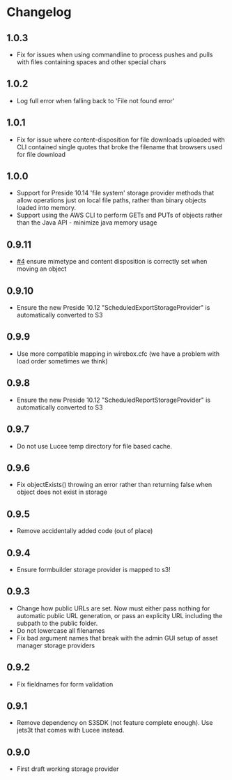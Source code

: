 # Changelog

## 1.0.3

* Fix for issues when using commandline to process pushes and pulls with files containing spaces and other special chars

## 1.0.2

* Log full error when falling back to 'File not found error'

## 1.0.1

* Fix for issue where content-disposition for file downloads uploaded with CLI contained single quotes that broke the filename that browsers used for file download

## 1.0.0

* Support for Preside 10.14 'file system' storage provider methods that allow operations just on local file paths, rather than binary objects loaded into memory.
* Support using the AWS CLI to perform GETs and PUTs of objects rather than the Java API - minimize java memory usage

## 0.9.11

* [#4](https://github.com/pixl8/preside-ext-s3-storage-provider/issues/4) ensure mimetype and content disposition is correctly set when moving an object

## 0.9.10

* Ensure the new Preside 10.12 "ScheduledExportStorageProvider" is automatically converted to S3


## 0.9.9

* Use more compatible mapping in wirebox.cfc (we have a problem with load order sometimes we think)

## 0.9.8

* Ensure the new Preside 10.12 "ScheduledReportStorageProvider" is automatically converted to S3

## 0.9.7

* Do not use Lucee temp directory for file based cache.

## 0.9.6

* Fix objectExists() throwing an error rather than returning false when object does not exist in storage

## 0.9.5

* Remove accidentally added code (out of place)

## 0.9.4

* Ensure formbuilder storage provider is mapped to s3!

## 0.9.3

* Change how public URLs are set. Now must either pass nothing for automatic public URL generation, or pass an explicity URL including the subpath to the public folder.
* Do not lowercase all filenames
* Fix bad argument names that break with the admin GUI setup of asset manager storage providers

## 0.9.2

* Fix fieldnames for form validation


## 0.9.1

* Remove dependency on S3SDK (not feature complete enough). Use jets3t that comes with Lucee instead.

## 0.9.0

* First draft working storage provider
